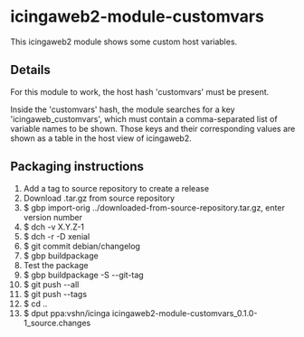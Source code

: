 # icingaweb2-module-customvars

This icingaweb2 module shows some custom host variables.

## Details

For this module to work, the host hash 'customvars' must be present. 

Inside the 'customvars' hash, the module searches for a key 'icingaweb\_customvars', which must contain a comma-separated 
list of variable names to be shown. Those keys and their corresponding values are shown as a table in the host view of
icingaweb2.

## Packaging instructions

1. Add a tag to source repository to create a release
1. Download .tar.gz from source repository
1. $ gbp import-orig ../downloaded-from-source-repository.tar.gz, enter version number
1. $ dch -v X.Y.Z-1
1. $ dch -r -D xenial
1. $ git commit debian/changelog
1. $ gbp buildpackage 
1. Test the package
1. $ gbp buildpackage -S --git-tag 
1. $ git push --all
1. $ git push --tags
1. $ cd ..
1. $ dput ppa:vshn/icinga icingaweb2-module-customvars\_0.1.0-1\_source.changes
